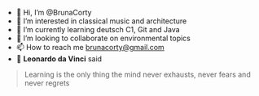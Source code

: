 - 👋 Hi, I’m @BrunaCorty
- 👀 I’m interested in classical music and architecture
- 🌱 I’m currently learning deutsch C1, Git and Java
- 💞️ I’m looking to collaborate on environmental topics
- 📫 How to reach me brunacorty@gmail.com
- 📒 **Leonardo da Vinci** said
> Learning is the only thing the mind never exhausts, never fears and never regrets
<!---
BrunaCorty/BrunaCorty is a ✨ special ✨ repository because its `README.md` (this file) appears on your GitHub profile.
You can click the Preview link to take a look at your changes.
--->
